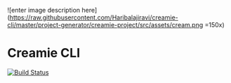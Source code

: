 ![enter image description here](https://raw.githubusercontent.com/Haribalajiravi/creamie-cli/master/project-generator/creamie-project/src/assets/cream.png =150x)
# Creamie CLI
[![Build Status](https://travis-ci.org/Haribalajiravi/creamie-cli.svg?branch=master)](https://travis-ci.org/Haribalajiravi/creamie-cli)

<!--stackedit_data:
eyJoaXN0b3J5IjpbLTcyNDE5MzkwOCwtNDU5MTQxMDE2XX0=
-->